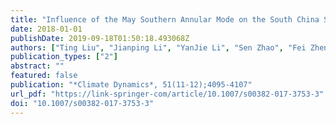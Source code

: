 ```yaml
---
title: "Influence of the May Southern Annular Mode on the South China Sea Summer Monsoon"
date: 2018-01-01
publishDate: 2019-09-18T01:50:18.493068Z
authors: ["Ting Liu", "Jianping Li", "YanJie Li", "Sen Zhao", "Fei Zheng", "Jiayu Zheng", "Zhixiong Yao"]
publication_types: ["2"]
abstract: ""
featured: false
publication: "*Climate Dynamics*, 51(11-12);4095-4107"
url_pdf: "https://link-springer-com/article/10.1007/s00382-017-3753-3"
doi: "10.1007/s00382-017-3753-3"
---
```


